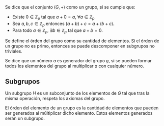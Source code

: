 Se dice que el conjunto $(G, +)$ como un grupo, si se cumple que:

- Existe $0 \in \mathbb{Z}_p$ tal que $a + 0 = a$, $\forall a \in \mathbb{Z}_p$
- Sea $a,b,c \in \mathbb{Z}_p$ entonces $(a+b)+c = a+(b+c)$.
- Para todo $a \in \mathbb{Z}_p$, $\exists b \in \mathbb{Z}_p$ tal que $a+b = 0$.

Se define el órden del grupo como su cantidad de elementos. Si el órden de un grupo no es primo, entonces se puede descomponer en subgrupos no triviales.

Se dice que un número $a$ es generador del grupo $g$, si se pueden formar todos los elementos del grupo al multiplicar $a$ con cualquier número.

## Subgrupos

Un subgrupo $H$ es un subconjunto de los elementos de $G$ tal que tras la misma operación, respeta los axiomas del grupo.

El órden del elemento de un grupo es la cantidad de elementos que pueden ser generados al múltiplicar dicho elemento. Estos elementos generados serán un subgrupo.
